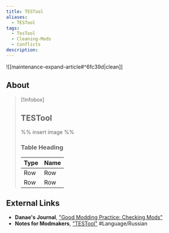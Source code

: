 ```yaml
---
title: TESTool
aliases:
  - TESTool
tags:
  - TesTool
  - Cleaning-Mods
  - Conflicts
description:
---
```


![[maintenance-expand-article#^6fc39d|clean]]

## About

> [!infobox]
> 
> ## TESTool
> 
> %% insert image %%
> 
> ### Table Heading
> 
> | Type | Name |
> | --- | --- |
> | Row | Row |
> | Row | Row |



## External Links

- **Danae's Journal**, ["Good Modding Practice: Checking Mods"](https://danaeplays.thenet.sk/good-modding-practice/)
- **Notes for Modmakers**, ["TESTool"](https://morrowind-nif.github.io/Notes_RU/testool.htm?ms=CyAAAAAAEAAAAAAAABAAAAAAAAAAAEABEAgYIA%3D%3D&st=MA%3D%3D&sct=MA%3D%3D&mw=MzIw) #Language/Russian 